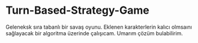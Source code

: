 # Turn-Based-Strategy-Game

Geleneksk sıra tabanlı bir savaş oyunu. 
Eklenen karakterlerin kalıcı olmsaını sağlayacak bir algoritma üzerinde çalışıcam. 
Umarım çözüm bulabilirim.
